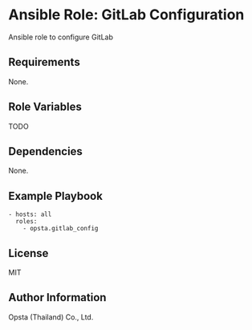 # Ansible Role: GitLab Configuration

Ansible role to configure GitLab

## Requirements

None.

## Role Variables

TODO

## Dependencies

None.

## Example Playbook

    - hosts: all
      roles:
        - opsta.gitlab_config

## License

MIT

## Author Information

Opsta (Thailand) Co., Ltd.
